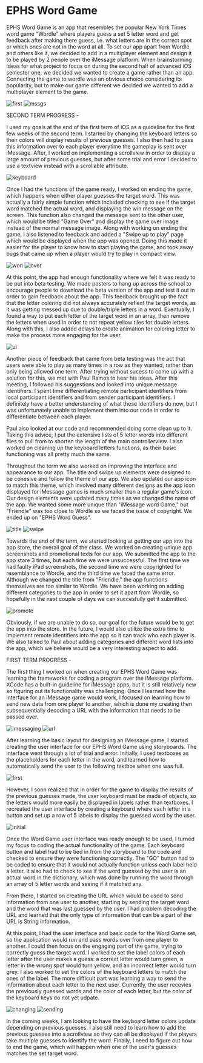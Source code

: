 # EPHS Word Game

EPHS Word Game is an app that resembles the popular New York Times word game "Wordle" where players guess a set 5 letter word and get feedback after making there guess, i.e. what letters are in the correct spot or which ones are not in the word at all. To set our app apart from Wordle and others like it, we decided to add in a multiplayer element and design it to be played by 2 people over the iMessage platform. When brainstorming ideas for what project to focus on during the second half of advanced iOS semester one, we decided we wanted to create a game rather than an app. Connecting the game to wordle was an obvious choice considering its popularity, but to make our game different we decided we wanted to add a multiplayer element to the game. 

![first](first.png)  ![mssgs](second.png)


SECOND TERM PROGRESS -

I used my goals at the end of the first term of iOS as a guideline for the first few weeks of the second term. I started by changing the keyboard letters so their colors will display results of previous guesses. I also then had to pass this information over to each player everytime the gameplay is sent over iMessage. After, I worked on implementing a scrollview in order to display a large amount of previous guesses, but after some trial and error I decided to use a textview instead with a scrollable attribute.

![keyboard](keyboard.png)

Once I had the functions of the game ready, I worked on ending the game, which happens when either player guesses the target word. This was actually a fairly simple function which included checking to see if the target word matched the actual word, and displaying the win message on the screen. This function also changed the message sent to the other user, which would be titled "Game Over" and display the game over image instead of the normal message image. Along with working on ending the game, I also listened to feedback and added a "Swipe up to play" page which would be displayed when the app was opened. Doing this made it easier for the player to know how to start playing the game, and took away bugs that came up when a player would try to play in compact view.

![won](youwin.png) ![over](gameover.png)

At this point, the app had enough functionality where we felt it was ready to be put into beta testing. We made posters to hang up across the school to encourage people to download the beta version of the app and test it out in order to gain feedback about the app. This feedback brought up the fact that the letter coloring did not always accurately reflect the target words, as it was getting messed up due to double/triple letters in a word. Eventually, I found a way to put each letter of the target word in an array, then remove the letters when used in order to not repeat yellow tiles for double letters. Along with this, I also added delays to create animation for coloring letter to make the process more engaging for the user.

![ui](lettercolors.png)

Another piece of feedback that came from beta testing was the act that users were able to play as many times in a row as they wanted, rather than only being allowed one term. After trying without sucess to come up with a solution for this, we met with Paul Ramos to hear his ideas. After this meeting, I followed his suggestions and looked into unique message identifiers. I spent time differentiating remote participant identifiers from local participant identifiers and from sender participant identifiers. I definitely have a better understanding of what these identifiers do now, but I was unfortunately unable to implement them into our code in order to differentiate between each player.

Paul also looked at our code and recommended doing some clean up to it. Taking this advice, I put the extensive lists of 5 letter words into different files to pull from to shorten the length of the main controllerview. I also worked on cleaning up the keyboard letters functions, as their basic functioning was all pretty much the same. 

Throughout the term we also worked on improving the interface and appearance to our app. The title and swipe up elements were designed to be cohesive and follow the theme of our app. We also updated our app icon to match this theme, which involved many different designs as the app icon displayed for iMessage games is much smaller than a regular game's icon. Our design elements were updated many times as we changed the name of the app. We wanted some more unique than "iMessage word Game," but "Friendle" was too close to Wordle so we faced the issue of copyright. We ended up on "EPHS Word Guess".

![title](title.png) ![swipe](swipeup.png)

Towards the end of the term, we started looking at getting our app into the app store, the overall goal of the class. We worked on creating unique app screenshots and promotional texts for our app. We submitted the app to the app store 3 times, but each time we were unsuccessful. The first time we had faulty iPad screenshots, the second time we were copyrighted for resemblance to Wordle, and the third time we faced the same error. Although we changed the title from "Friendle," the app functions themselves are too similar to Wordle. We have been working on adding different categories to the app in order to set it apart from Wordle, so hopefully in the next couple of days we can succesfully get it submitted. 

![promote](promotion.png)

Obviously, if we are unable to do so, our goal for the future would be to get the app into the store. In the future, I would also utilize the extra time to implement remote identifiers into the app so it can track who each player is. We also talked to Paul about adding categories and different word lists into the app, which we believe would be a very interesting aspect to add.




FIRST TERM PROGRESS -

The first thing I worked on when creating our EPHS Word Game was learning the frameworks for coding a program over the iMessage platform. XCode has a built-in guideline for iMessage apps, but it is still relatively new so figuring out its functionality was challenging. Once I learned how the interface for an iMessage game would work, I focused on learning how to send new data from one player to another, which is done my creating then subsequentially decoding a URL with the information that needs to be passed over. 

![imessaging](messageLearning.png)  ![url](urlPt2.png)

After learning the basic layout for designing an iMessage game, I started creating the user interface for our EPHS Word Game using storyboards. The interface went through a lot of trial and error. Initially, I used textboxes as the placeholders for each letter in the word, and learned how to automatically send the user to the following textbox when one was full. 

![first](firstDesign.png)

However, I soon realized that in order for the game to display the results of the previous guesses made, the user keyboard must be made of objects, so the letters would more easily be displayed in labels rather than textboxes. I recreated the user interface by creating a keyboard where each letter in a button and set up a row of 5 labels to display the guessed word by the user. 

![initial](initialDesign.png)

Once the Word Game user interface was ready enough to be used, I turned my focus to coding the actual functionality of the game. Each keyboard button and label had to be tied in from the storyboard to the code and checked to ensure they were functioning correctly. The "GO" button had to be coded to ensure that it would not actually function unless each label held a letter. It also had to check to see if the word guessed by the user is an actual word in the dictionary, which was done by running the word through an array of 5 letter words and seeing if it matched any. 

From there, I started on creating the URL which would be used to send information from one user to another, starting by sending the target word and the word that was last guessed by the user. I had problem decoding the URL and learned that the only type of information that can be a part of the URL is String information.

At this point, I had the user interface and basic code for the Word Game set, so the application would run and pass words over from one player to another. I could then focus on the engaging part of the game, trying to correctly guess the target word. I worked to set the label colors of each letter after the user makes a guess: a correct letter would turn green, a letter in the wrong spot would turn yellow, and an incorrect letter would turn grey. I also worked to set the colors of the keyboard letters to match the ones of the label. The more difficult part was learning a way to send the information about each letter to the next user. Currently, the user recevies the previously guessed words and the color of each letter, but the color of the keyboard keys do not yet udpate. 

![changing](colorChange.png)  ![sending](sendingColors.png)

In the coming weeks, I am looking to have the keyboard letter colors update depending on previous guesses. I also still need to learn how to add the previous guesses into a scrollview so they can all be displayed if the players take multiple guesses to identify the word. Finally, I need to figure out how to end the game, which will happen when one of the user's guesses matches the set target word.
